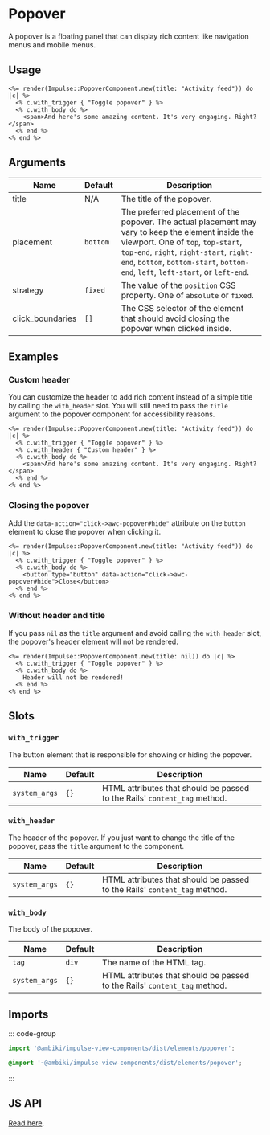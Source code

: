 # Popover

A popover is a floating panel that can display rich content like navigation menus and mobile menus.

## Usage

```erb
<%= render(Impulse::PopoverComponent.new(title: "Activity feed")) do |c| %>
  <% c.with_trigger { "Toggle popover" } %>
  <% c.with_body do %>
    <span>And here's some amazing content. It's very engaging. Right?</span>
  <% end %>
<% end %>
```

## Arguments

| Name             | Default   | Description                                                                                                                                                                                                                                                            |
| ------           | --------- | -------------                                                                                                                                                                                                                                                          |
| title            | N/A       | The title of the popover.                                                                                                                                                                                                                                              |
| placement        | `bottom`  | The preferred placement of the popover. The actual placement may vary to keep the element inside the viewport. One of `top`, `top-start`, `top-end`, `right`, `right-start`, `right-end`, `bottom`, `bottom-start`, `bottom-end`, `left`, `left-start`, or `left-end`. |
| strategy         | `fixed`   | The value of the `position` CSS property. One of `absolute` or `fixed`.                                                                                                                                                                                                |
| click_boundaries | `[]`      | The CSS selector of the element that should avoid closing the popover when clicked inside.                                                                                                                                                                             |

## Examples

### Custom header

You can customize the header to add rich content instead of a simple title by calling the `with_header` slot. You will
still need to pass the `title` argument to the popover component for accessibility reasons.

```erb{3}
<%= render(Impulse::PopoverComponent.new(title: "Activity feed")) do |c| %>
  <% c.with_trigger { "Toggle popover" } %>
  <% c.with_header { "Custom header" } %>
  <% c.with_body do %>
    <span>And here's some amazing content. It's very engaging. Right?</span>
  <% end %>
<% end %>
```

### Closing the popover

Add the `data-action="click->awc-popover#hide"` attribute on the `button` element to close the popover when clicking it.

```erb{4}
<%= render(Impulse::PopoverComponent.new(title: "Activity feed")) do |c| %>
  <% c.with_trigger { "Toggle popover" } %>
  <% c.with_body do %>
    <button type="button" data-action="click->awc-popover#hide">Close</button>
  <% end %>
<% end %>
```

### Without header and title

If you pass `nil` as the `title` argument and avoid calling the `with_header` slot, the popover's header element will
not be rendered.

```erb{1}
<%= render(Impulse::PopoverComponent.new(title: nil)) do |c| %>
  <% c.with_trigger { "Toggle popover" } %>
  <% c.with_body do %>
    Header will not be rendered!
  <% end %>
<% end %>
```

## Slots

### `with_trigger`

The button element that is responsible for showing or hiding the popover.

| Name          | Default   | Description                                                               |
| ------        | --------- | -------------                                                             |
| `system_args` | `{}`      | HTML attributes that should be passed to the Rails' `content_tag` method. |

### `with_header`

The header of the popover. If you just want to change the title of the popover, pass the `title` argument to
the component.

| Name          | Default   | Description                                                               |
| ------        | --------- | -------------                                                             |
| `system_args` | `{}`      | HTML attributes that should be passed to the Rails' `content_tag` method. |

### `with_body`

The body of the popover.

| Name          | Default   | Description                                                               |
| ------        | --------- | -------------                                                             |
| `tag`         | `div`     | The name of the HTML tag.                                                 |
| `system_args` | `{}`      | HTML attributes that should be passed to the Rails' `content_tag` method. |

## Imports

::: code-group
```js
import '@ambiki/impulse-view-components/dist/elements/popover';
```

```scss
@import '~@ambiki/impulse-view-components/dist/elements/popover';
```
:::

## JS API
[Read here](../js-api/popover.md).
